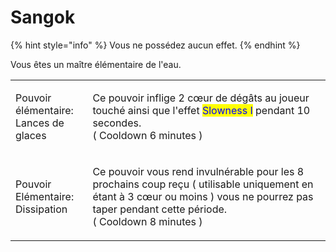 # Sangok

{% hint style="info" %}
Vous ne possédez aucun effet.
{% endhint %}

Vous êtes un maître élémentaire de l'eau.

|                                                 |                                                                                                                                                                                                         |
| ----------------------------------------------- | ------------------------------------------------------------------------------------------------------------------------------------------------------------------------------------------------------- |
| <p>Pouvoir élémentaire:<br>Lances de glaces</p> | <p>Ce pouvoir inflige 2 cœur de dégâts au joueur touché ainsi que l'effet <mark style="color:blue;">Slowness I</mark> pendant 10 secondes.<br>( Cooldown 6 minutes )</p>                                |
| <p>Pouvoir Elémentaire:<br>Dissipation</p>      | <p>Ce pouvoir vous rend invulnérable pour les 8 prochains coup reçu ( utilisable uniquement en étant à 3 cœur ou moins ) vous ne pourrez pas taper pendant cette période.<br>( Cooldown 8 minutes )</p> |
